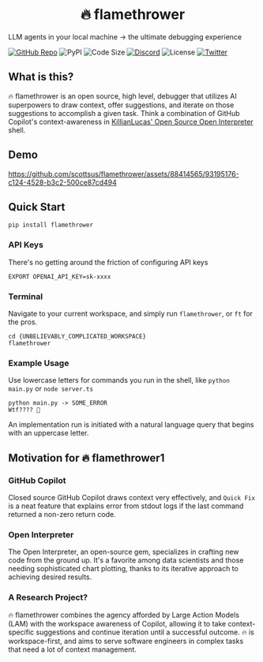 <h1 align='center'>🔥 flamethrower</h1>

LLM agents in your local machine → the ultimate debugging experience

[![GitHub Repo](https://img.shields.io/badge/scottsus-flamethrower-red?&logo=github)](https://github.com/scottsus/flamethrower)
![PyPI](https://img.shields.io/pypi/v/flamethrower.svg)
![Code Size](https://img.shields.io/github/languages/code-size/scottsus/flamethrower.svg)
[![Discord](https://img.shields.io/discord/XP4vVUQKPf.svg?label=&logo=discord&logoColor=ffffff&color=7389D8&labelColor=6A7EC2)](https://discord.XP4vVUQKPf)
![License](https://img.shields.io/github/license/scottsus/flamethrower.svg)
[![Twitter](https://img.shields.io/twitter/follow/susantoscott.svg)](https://twitter.com/susantoscott)

## What is this?

🔥 flamethrower is an open source, high level, debugger that utilizes AI superpowers to draw context, offer suggestions, and iterate on those suggestions to accomplish a given task. Think a combination of GitHub Copilot's context-awareness in [KillianLucas' Open Source Open Interpreter](https://github.com/KillianLucas/open-interpreter) shell.

## Demo

https://github.com/scottsus/flamethrower/assets/88414565/93195176-c124-4528-b3c2-500ce87cd494

## Quick Start

```
pip install flamethrower
```

### API Keys

There's no getting around the friction of configuring API keys

```
EXPORT OPENAI_API_KEY=sk-xxxx
```

### Terminal

Navigate to your current workspace, and simply run `flamethrower`, or `ft` for the pros.

```
cd {UNBELIEVABLY_COMPLICATED_WORKSPACE}
flamethrower
```

### Example Usage

Use lowercase letters for commands you run in the shell, like `python main.py` or `node server.ts`

```
python main.py -> SOME_ERROR
Wtf???? 🤬
```

An implementation run is initiated with a natural language query that begins with an uppercase letter.

## Motivation for 🔥 flamethrower1

### GitHub Copilot

Closed source GitHub Copilot draws context very effectively, and `Quick Fix` is a neat feature that explains error from stdout logs if the last command returned a non-zero return code.

### Open Interpreter

The Open Interpreter, an open-source gem, specializes in crafting new code from the ground up. It's a favorite among data scientists and those needing sophisticated chart plotting, thanks to its iterative approach to achieving desired results.

### A Research Project?

🔥 flamethrower combines the agency afforded by Large Action Models (LAM) with the workspace awareness of Copilot, allowing it to take context-specific suggestions and continue iteration until a successful outcome. 🔥 is workspace-first, and aims to serve software engineers in complex tasks that need a lot of context management.

